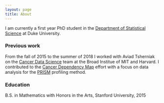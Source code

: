 ```yaml
---
layout: page
title: About
---
```


I am currently a first year PhD student in the [Department of Statistical Science](https://stat.duke.edu) at Duke University.

### Previous work

From the fall of 2015 to the summer of 2018 I worked with Aviad Tsherniak on the [Cancer Data Science](http://www.cancerdatascience.org) team at the Broad Institue of MIT and Harvard. I contributed to the [Cancer Dependency Map](https://depmap.org/portal/) effort with a focus on data analysis for the [PRISM](https://depmap.org/portal/prism/) profiling method.

### Education

B.S. in Mathematics with Honors in the Arts, Stanford University, 2015

